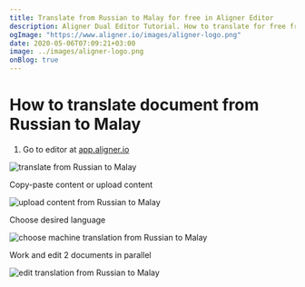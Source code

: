 ```yaml
---
title: Translate from Russian to Malay for free in Aligner Editor
description: Aligner Dual Editor Tutorial. How to translate for free from Russian to Malay. Aligner is multilingual document management platform. 
ogImage: "https://www.aligner.io/images/aligner-logo.png"
date: 2020-05-06T07:09:21+03:00
image: ../images/aligner-logo.png
onBlog: true
---
```


# How to translate document from Russian to Malay

1. Go to editor at [app.aligner.io](https://app.aligner.io "Aligner App web page")

![translate from Russian to Malay](../aligner-blank-editor.png "translate from Russian to Malay")

Copy-paste content or upload content

![upload content from Russian to Malay](../aligner-uploaded-document.png "upload content from Russian to Malay")

Choose desired language

![choose machine translation from Russian to Malay](../aligner-language-dropdown.png "choose machine translation from Russian to Malay")

Work and edit 2 documents in parallel

![edit translation from Russian to Malay](../aligner-double-sitded-editor.png "edit translation from Russian to Malay")

